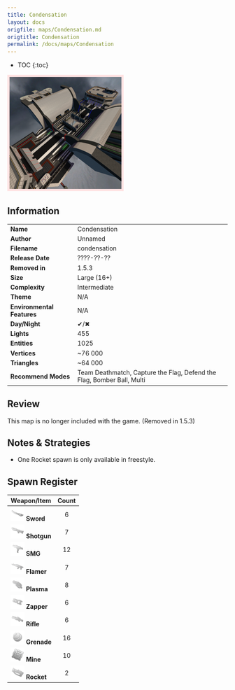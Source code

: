```yaml
---
title: Condensation
layout: docs
origfile: maps/Condensation.md
origtitle: Condensation
permalink: /docs/maps/Condensation
---
```

* TOC
{:toc}
<img style='border:5px solid #ffe0e0e0' src="../images/maps/condensation.png" width="256px" />

## Information

|                            |                                                                        |
|----------------------------|------------------------------------------------------------------------|
| **Name**                   | Condensation                                                           |
| **Author**                 | Unnamed                                                                |
| **Filename**               | condensation                                                           |
| **Release Date**           | ????-??-??                                                             |
| **Removed in**             | 1.5.3                                                                  |
| **Size**                   | Large (16+)                                                            |
| **Complexity**             | Intermediate                                                           |
| **Theme**                  | N/A                                                                    |
| **Environmental Features** | N/A                                                                    |
| **Day/Night**              | ✔/✖                                                                    |
| **Lights**                 | 455                                                                    |
| **Entities**               | 1025                                                                   |
| **Vertices**               | ~76 000                                                                |
| **Triangles**              | ~64 000                                                                |
| **Recommend Modes**        | Team Deathmatch, Capture the Flag, Defend the Flag, Bomber Ball, Multi |

## Review

This map is no longer included with the game. (Removed in 1.5.3)

## Notes & Strategies

- One Rocket spawn is only available in freestyle.

## Spawn Register

| Weapon/Item                                                         | Count |
|---------------------------------------------------------------------|:-----:|
| <img src="../images/weapons/sword.png" width="32px"/> **Sword**     |   6   |
| <img src="../images/weapons/shotgun.png" width="32px"/> **Shotgun** |   7   |
| <img src="../images/weapons/smg.png" width="32px"/> **SMG**         |  12   |
| <img src="../images/weapons/flamer.png" width="32px"/> **Flamer**   |   7   |
| <img src="../images/weapons/plasma.png" width="32px"/> **Plasma**   |   8   |
| <img src="../images/weapons/zapper.png" width="32px"/> **Zapper**   |   6   |
| <img src="../images/weapons/rifle.png" width="32px"/> **Rifle**     |   6   |
| <img src="../images/weapons/grenade.png" width="32px"/> **Grenade** |  16   |
| <img src="../images/weapons/mine.png" width="32px"/> **Mine**       |  10   |
| <img src="../images/weapons/rocket.png" width="32px"/> **Rocket**   |   2   |
